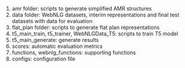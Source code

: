 1. amr folder: scripts to generate simplified AMR structures
2. data folder: WebNLG datasets, interim representations and final test datasets with data for evaluation 
3. flat_plan folder: scripts to generate flat plan representations
4. t5_main_train, t5_trainer, WebNLGData_T5: scripts to train T5 model
5. t5_main_generate: generate results
6. scores: automatic evaluation metrics 
7. functions, webnlg_functions: supporting functions 
8. configs: configuration file